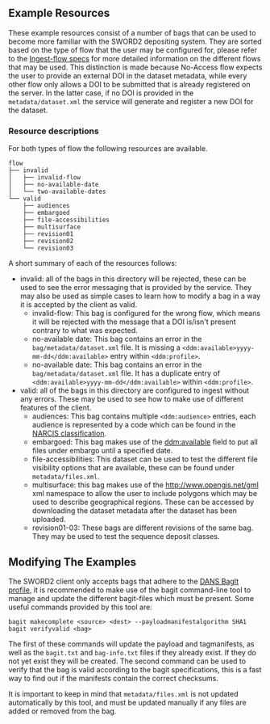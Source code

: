 Example Resources
-----------------

These example resources consist of a number of bags that can be used to become more familiar with the SWORD2 depositing system.
They are sorted based on the type of flow that the user may be configured for, please refer to the [Ingest-flow specs] for more detailed information on the different flows that may be used.
This distinction is made because No-Access flow expects the user to provide an external DOI in the dataset metadata, while every other flow only allows a DOI to be submitted that is already registered on the server. In the latter case, if no DOI is provided in the `metadata/dataset.xml` the service will generate and register a new DOI for the dataset.

[Ingest-flow specs]: https://github.com/DANS-KNAW/easy-specs/blob/master/easy-ingest-flow/easy-ingest-flow.md

### Resource descriptions

For both types of flow the following resources are available.

```
flow
├── invalid
│   ├── invalid-flow
│   ├── no-available-date
│   └── two-available-dates
└── valid
    ├── audiences
    ├── embargoed
    ├── file-accessibilities
    ├── multisurface
    ├── revision01
    ├── revision02
    └── revision03
```

A short summary of each of the resources follows:

* invalid: all of the  bags in this directory will be rejected, these can be used to see the error messaging that is provided by the service. They may also be used as simple cases to learn how to modify a bag in a way it is accepted by the client as valid.
  - invalid-flow: This bag is configured for the wrong flow, which means it will be rejected with the message that a DOI is/isn't present contrary to what was expected.
  - no-available date: This bag contains an error in the `bag/metadata/dataset.xml` file. It is missing a `<ddm:available>yyyy-mm-dd</ddm:available>` entry within `<ddm:profile>`.
  - no-available date: This bag contains an error in the `bag/metadata/dataset.xml` file. It has a duplicate entry of `<ddm:available>yyyy-mm-dd</ddm:available>` within `<ddm:profile>`.
* valid: all of the bags in this directory are configured to ingest without any errors. These may be used to see how to make use of different features of the client.
  - audiences: This bag contains multiple `<ddm:audience>` entries, each audience is represented by a code which can be found in the [NARCIS classification].
  - embargoed: This bag makes use of the <ddm:available> field to put all files under embargo until a specified date.
  - file-accessibilities:  This dataset can be used to test the different file visibility options that are available, these can be found under `metadata/files.xml`.
  - multisurface: this bag makes use of the http://www.opengis.net/gml xml namespace to allow the user to include polygons which may be used to describe geographical regions. These can be accessed by downloading the dataset metadata after the dataset has been uploaded.
  - revision01-03: These bags are different revisions of the same bag. They may be used to test the sequence deposit classes.


[NARCIS classification]: https://www.narcis.nl/content/pdf/classification_en.pdf

## Modifying The Examples

The SWORD2 client only accepts bags that adhere to the [DANS BagIt profile], it is recommended to make use of the bagit command-line tool to manage and update the different bagit-files which must be present. Some useful commands provided by this tool are:

```
bagit makecomplete <source> <dest> --payloadmanifestalgorithm SHA1
bagit verifyvalid <bag>
```

The first of these commands will update the payload and tagmanifests, as well as the `bagit.txt` and `bag-info.txt` files if they already exist. If they do not yet exist they will be created. 
The second command can be used to verify that the bag is valid according to the bagit specifications,  this is a fast way to find out if the manifests contain the correct checksums.

It is important to keep in mind that `metadata/files.xml` is not updated automatically by this tool, and must be updated manually if any files are added or removed from the bag.

[DANS BagIt profile]: https://github.com/DANS-KNAW/easy-specs/blob/master/dans-bagit-profile/v0/dans-bagit-profile-v0.md

